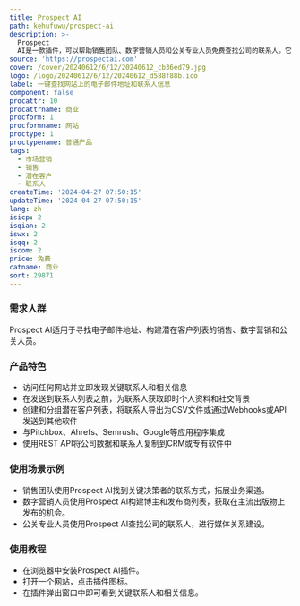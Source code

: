 ```yaml
---
title: Prospect AI
path: kehufuwu/prospect-ai
description: >-
  Prospect
  AI是一款插件，可以帮助销售团队、数字营销人员和公关专业人员免费查找公司的联系人。它使用人工智能技术，快速获取所需的联系人信息，帮助用户拓展业务关系。
source: 'https://prospectai.com'
cover: /cover/20240612/6/12/20240612_cb36ed79.jpg
logo: /logo/20240612/6/12/20240612_d588f88b.ico
label: 一键查找网站上的电子邮件地址和联系人信息
component: false
procattr: 10
procattrname: 商业
procform: 1
procformname: 网站
proctype: 1
proctypename: 普通产品
tags:
  - 市场营销
  - 销售
  - 潜在客户
  - 联系人
createTime: '2024-04-27 07:50:15'
updateTime: '2024-04-27 07:50:15'
lang: zh
isicp: 2
isqian: 2
iswx: 2
isqq: 2
iscom: 2
price: 免费
catname: 商业
sort: 29871
---
```




### 需求人群
Prospect AI适用于寻找电子邮件地址、构建潜在客户列表的销售、数字营销和公关人员。

### 产品特色
- 访问任何网站并立即发现关键联系人和相关信息
- 在发送到联系人列表之前，为联系人获取即时个人资料和社交背景
- 创建和分组潜在客户列表，将联系人导出为CSV文件或通过Webhooks或API发送到其他软件
- 与Pitchbox、Ahrefs、Semrush、Google等应用程序集成
- 使用REST API将公司数据和联系人复制到CRM或专有软件中

### 使用场景示例
- 销售团队使用Prospect AI找到关键决策者的联系方式，拓展业务渠道。
- 数字营销人员使用Prospect AI构建博主和发布商列表，获取在主流出版物上发布的机会。
- 公关专业人员使用Prospect AI查找公司的联系人，进行媒体关系建设。

### 使用教程
- 在浏览器中安装Prospect AI插件。
- 打开一个网站，点击插件图标。
- 在插件弹出窗口中即可看到关键联系人和相关信息。

  
